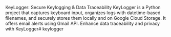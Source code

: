 KeyLogger: Secure Keylogging & Data Traceability KeyLogger is a Python project that captures keyboard input, organizes logs with datetime-based filenames, and securely stores them locally and on Google Cloud Storage. It offers email alerts using Gmail API. Enhance data traceability and privacy with KeyLogger# keylogger
